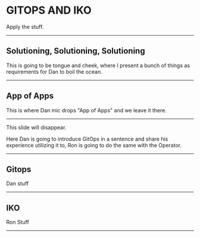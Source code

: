 <!-- .slide: data-background="#E6F7FF" -->

# GITOPS AND IKO <!-- .element: class="r-fit-text" -->

Apply the stuff. <!-- .element: class="r-fit-text" -->

---

<!-- .slide: data-background-transition="slide" data-background="https://pidtoo.github.io/gitops_iko_slides/assets/images/solution-app-of-apps.png" -->

## Solutioning, Solutioning, Solutioning
This is going to be tongue and cheek, where I present a bunch of things as requirements for Dan to boil the ocean.

---


<!-- .slide: data-background-transition="slide" data-background=https://pidtoo.github.io/gitops_iko_slides/assets/images/solution-app-of-apps.png" -->

## App of Apps
This is where Dan mic drops "App of Apps" and we leave it there.

---

This slide will disappear.

Here Dan is going to introduce GitOps in a sentence and share his experience utilizing it to, Ron is going to do the same with the Operator.

---

<!-- .slide: data-background-transition="slide" data-background="https://a-nau.github.io/assets/img/sidebar-bg.jpg" -->
## Gitops

Dan stuff

---

<!-- .slide: data-background-transition="slide" data-background="https://a-nau.github.io/assets/img/sidebar-bg.jpg" -->

## IKO 

Ron Stuff

---

